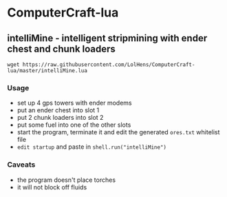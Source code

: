 # ComputerCraft-lua

## intelliMine - intelligent stripmining with ender chest and chunk loaders

`wget https://raw.githubusercontent.com/LolHens/ComputerCraft-lua/master/intelliMine.lua`

### Usage
- set up 4 gps towers with ender modems
- put an ender chest into slot 1
- put 2 chunk loaders into slot 2
- put some fuel into one of the other slots
- start the program, terminate it and edit the generated `ores.txt` whitelist file
- `edit startup` and paste in `shell.run("intelliMine")`

### Caveats
- the program doesn't place torches
- it will not block off fluids
